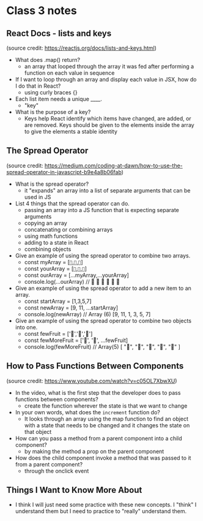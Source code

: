 # Class 3 notes

## React Docs - lists and keys

(source credit: https://reactjs.org/docs/lists-and-keys.html)

- What does .map() return?
  - an array that looped through the array it was fed after performing a function on each value in sequence
- If I want to loop through an array and display each value in JSX, how do I do that in React?
  - using curly braces {}
- Each list item needs a unique ____.
  - "key"
- What is the purpose of a key?
  - Keys help React identify which items have changed, are added, or are removed. Keys should be given to the elements inside the array to give the elements a stable identity


## The Spread Operator

(source credit: https://medium.com/coding-at-dawn/how-to-use-the-spread-operator-in-javascript-b9e4a8b06fab)

- What is the spread operator?
  - it "expands" an array into a list of separate arguments that can be used in JS
- List 4 things that the spread operator can do.
  - passing an array into a JS function that is expecting separate arguments
  - copying an array
  - concatenating or combining arrays
  - using math functions
  - adding to a state in React
  - combining objects
- Give an example of using the spread operator to combine two arrays.
  - const myArray = [`🤪`,`🐻`,`🎌`]
  - const yourArray = [`🙂`,`🤗`,`🤩`]
  - const ourArray = [...myArray,...yourArray]
  - console.log(...ourArray) // 🤪 🐻 🎌 🙂 🤗 🤩
- Give an example of using the spread operator to add a new item to an array.
  - const startArray = [1,3,5,7]
  - const newArray = [9, 11, ...startArray]
  - console.log(newArray) // Array (6) [9, 11, 1, 3, 5, 7]
- Give an example of using the spread operator to combine two objects into one. 
  - const fewFruit = ['🍏','🍊','🍌']
  - const fewMoreFruit = ['🍉', '🍍', ...fewFruit]
  - console.log(fewMoreFruit) //  Array(5) [ "🍉", "🍍", "🍏", "🍊", "🍌" ]

## How to Pass Functions Between Components

(source credit: https://www.youtube.com/watch?v=c05OL7XbwXU)

- In the video, what is the first step that the developer does to pass functions between components?
  - create the function wherever the state is that we want to change
- In your own words, what does the `increment` function do?
  - It looks through an array using the map function to find an object with a state that needs to be changed and it changes the state on that object
- How can you pass a method from a parent component into a child component?
  - by making the method a prop on the parent component
- How does the child component invoke a method that was passed to it from a parent component?
  - through the onclick event

## Things I Want to Know More About

- I think I will just need some practice with these new concepts. I "think" I understand them but I need to practice to "really" understand them. 